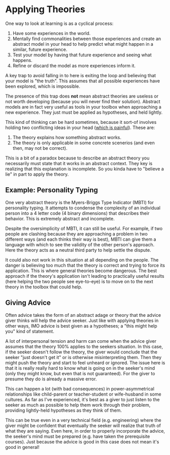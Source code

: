 # Applying Theories

One way to look at learning is as a cyclical process:

1. Have some experiences in the world.
1. Mentally find commonalities between those experiences and create an abstract
   model in your head to help predict what might happen in a similar, future
   experience.
1. Test your model by having that future experience and seeing what happens.
1. Refine or discard the model as more experiences inform it.

A key trap to avoid falling in to here is exiting the loop and believing that
your model is "the truth". This assumes that all possible experiences have been
explored, which is impossible.

The presence of this trap does **not** mean abstract theories are useless or
not worth developing (because you will never find their solution). Abstract
models are in fact very useful as tools in your toolbox when approaching a new
experience. They just must be applied as hypotheses, and held lightly.

This kind of thinking can be hard sometimes, because it sort-of involves
holding two conflicting ideas in your head ([which is
painful](https://en.wikipedia.org/wiki/Cognitive_dissonance)). These are:

1. The theory explains how something abstract works.
1. The theory is only applicable in some concrete scenerios (and even then, may
   not be correct).

This is a bit of a paradox because to describe an abstract theory you
necessarily must state that it works in an abstract context. They key is
realizing that this explanation is incomplete. So you kinda have to "believe a
lie" in part to apply the theory.


## Example: Personality Typing

One very abstract theory is the Myers-Briggs Type Indicator (MBTI)
for personality typing. It attempts to condense the complexity of an individual
person into a 4 letter code (4 binary dimensions) that describes their
behavior. This is extremely abstract and incomplete.

Despite the oversimplicity of MBTI, it can still be useful. For example, if two
people are clashing because they are approaching a problem in two different
ways (and each thinks their way is best), MBTI can give them a language with
which to see the validity of the other person's approach. Here the theory acts
as a neutral third party to help settle the dispute.

It could also not work in this situation at all depending on the people. The
danger is believing too much that the theory is correct and trying to force
its application. This is where general theories become dangerous. The best
approach if the theory's application isn't leading to practically useful
results (here helping the two people see eye-to-eye) is to move on to the next
theory in the toolbox that could help.


## Giving Advice

Often advice takes the form of an abstract adage or theory that the advice
giver thinks will help the advice seeker. Just like with applying theories in
other ways, IMO advice is best given as a hypotheses; a "this might help you"
kind of statement.

A lot of interpersonal tension and harm can come when the advice giver assumes
that the theory 100% applies to the seekers situation. In this case, if the
seeker doesn't follow the theory, the giver would conclude that the seeker
"just doesn't get it" or is otherwise misinterpreting them. Then they might
push the theory and start to feel unheard or ignored. The issue here is that it
is really really hard to know what is going on in the seeker's mind (only they
might know, but even that is not guaranteed). For the giver to presume they do
is already a massive error.

This can happen a lot (with bad consequences) in power-asymmetrical
relationships like child-parent or teacher-student or wife-husband in some
cultures. As far as I've experienced, it's best as a giver to just listen to
the seeker as much as possible to help them work through their problem,
providing lightly-held hypotheses as they think of them.

This can be true even in a very technical field (e.g. engineering) where the
giver might be confident that eventually the seeker will realize that truth of
what they are saying.  Even here, in order to properly incorporate the advice,
the seeker's mind must be prepared (e.g. have taken the prerequisite courses).
Just because the advice is good in this case does not mean it's good in
general!

